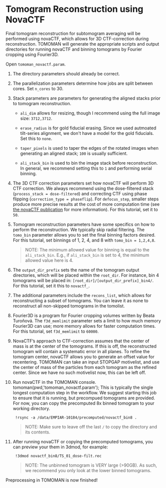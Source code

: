 # Tomogram Reconstruction using NovaCTF

Final tomogram reconstruction for subtomogram averaging will be performed using novaCTF, which allows for 3D CTF-correction during reconstruction.
TOMOMAN will generate the appropriate scripts and output directories for running novaCTF and binning tomograms by Fourier cropping using Fourier3D.

Open `tomoman_novactf.param`.

1. The directory parameters should already be correct.

1. The parallelization parameters determine how jobs are split between cores.
Set `n_cores` to 30.

1. Stack parameters are parameters for generating the aligned stacks prior to tomogram reconstruction.

    - `ali_dim` allows for resizing, though I recommend using the full image size: `3712,3712`.

    - `erase_radius` is for gold fiducial erasing. Since we used autmoated tilt-series alignment, we don't have a model for the gold fiducials. Set this to `none`.

    - `taper_pixels` is used to taper the edges of the rotated images when generating an aligned stack; `100` is usually sufficient.

    - `ali_stack_bin` is used to bin the image stack before reconstruction.
      In general, we recommend setting this to `1` and performing serial binning.

1. The 3D CTF correction parameters set how novaCTF will perform 3D CTF correction.
We always recommend using the dose-filtered stack (`process_stack = dose-filtered`) and correcting CTF using phase flipping (`correction_type = phaseflip`).
For `defocus_step`, smaller steps produce more precise results at the cost of more computation time (see [the novaCTF publication](../reading.md#methods) for more information).
For this tutorial, set it to `50`.

1. Tomogram reconstruction parameters have some specifics on how to perform the reconstruction.
We typically skip radial filtering.
The `tomo_bin` parameter allows you to set the final binning factors desired.
For this tutorial, set binnings of 1, 2, 4, and 8 with `tomo_bin = 1,2,4,8`.

    > NOTE: The minimum allowed value for binning is equal to the `ali_stack_bin`. E.g., if `ali_stack_bin` is set to 4, the minimum allowed value here is 4.

1. The `output_dir_prefix` sets the name of the tomogram output directories, which will be placed within the `root_dir`.
For instance, bin 4 tomograms will be placed in: `[root_dir]/[output_dir_prefix]_bin4/`.
For this tutorial, set it this to `novactf_`.

1. The additional parameters include the `recons_list`, which allows for reconstructing a subset of tomograms.
You can leave it as none to reconstruct all non-skipped tomograms in the tomolist.

1. Fourier3D is a program for Fourier cropping volumes written by Beata Turoňová.
The `f3d_memlimit` parameter sets a limit to how much memory Fourier3D can use; more memory allows for faster computation times.
For this tutorial, set `f3d_memlimit` to `60000`.

1. NovaCTF’s approach to CTF-correction assumes that the center of mass is at the center of the tomograms.
If this is off, the reconstructed tomogram will contain a systematic error in all planes.
To refine the tomogram center, novaCTF allows you to generate an offset value for recentering.
TOMOMAN can take an input STOPGAP motivelist, and use the center of mass of the particles from each tomogram as the refined center.
Since we have no such motivelist now, this can be left off.

1. Run novaCTF in the TOMOMAN console.
        tomoman(pwd,'tomoman_novactf.param');
This is typically the single longest computation step in the workflow.
We suggest starting this job to ensure that it is running, but precompued tomograms are provided.
For now, you can copy the precomputed 8x binned tomogram to your working directory.

        !rsync -a /data/EMPIAR-10184/precomputed/novactf_bin8 .

    > NOTE: Make sure to leave off the last `/` to copy the directory and its contents.

1. After running novaCTF or copying the precomputed tomograms, you can preview your them in 3dmod, for example:

        !3dmod novactf_bin8/TS_01_dose-filt.rec

    > NOTE: The unbinned tomogram is VERY large (>90GB). As such, we recommend you only look at the lower binned tomograms.

Preprocessing in TOMOMAN is now finished!
